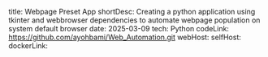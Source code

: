 title: Webpage Preset App
shortDesc: Creating a python application using tkinter and webbrowser dependencies to automate webpage population on system default browser
date: 2025-03-09
tech: Python
codeLink: https://github.com/ayohbami/Web_Automation.git
webHost: 
selfHost: 
dockerLink: 